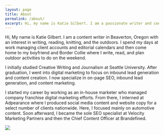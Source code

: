 ```yaml
---
layout: page
title: About
permalink: /about/
excerpt: Hi, my name is Katie Gilbert. I am a passionate writer and content marketer here in Beaverton, OR. Read on to learn more about me and my work.
---
```


<div class="about-content">
<p>
  Hi, My name is Katie Gilbert. I am a content writer in Beaverton, Oregon with an interest in writing, reading, knitting, and the outdoors. I spend my days at work managing client accounts and editorial calendars and then come home to my boyfriend and Border Collie where I write, read, and plan outdoor activities to do on the weekend.
</p>
<p>
  I initially studied Creative Writing and Journalism at Seattle University. After graduation, I went into digital marketing to focus on inbound lead generation and content creation. I now specialize in on-page SEO, inbound lead generation, and content marketing.
</p>
<p>
  I started my career by working as an in-house marketer who managed company franchise digital marketing efforts. From there, I interned at Adpearance where I produced social media content and website copy for a select number of clients nationwide. Here, I focused mainly on automotive content. Soon afterward, I became the sole SEO specialist at Velocity Marketing Partners and then the Chief Content Officer at Brandefined.
</p>
</div>
<div class="about-box">
  <div class="about-image">
    <img src="{{ site.github.url }}/assets/writer.jpg">
  </div>
</div>
